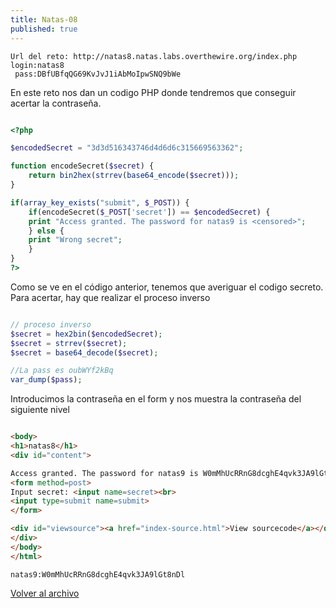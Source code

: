 ```yaml
---
title: Natas-08
published: true
---
```


```
Url del reto: http://natas8.natas.labs.overthewire.org/index.php
login:natas8
 pass:DBfUBfqQG69KvJvJ1iAbMoIpwSNQ9bWe
```

En este reto nos dan un codigo PHP donde tendremos que conseguir acertar la contraseña.

```php

<?php

$encodedSecret = "3d3d516343746d4d6d6c315669563362";

function encodeSecret($secret) {
    return bin2hex(strrev(base64_encode($secret)));
}

if(array_key_exists("submit", $_POST)) {
    if(encodeSecret($_POST['secret']) == $encodedSecret) {
    print "Access granted. The password for natas9 is <censored>";
    } else {
    print "Wrong secret";
    }
}
?>

```

Como se ve en el código anterior, tenemos que averiguar el codigo secreto. Para acertar, hay que realizar el proceso inverso

```php

// proceso inverso
$secret = hex2bin($encodedSecret);
$secret = strrev($secret);
$secret = base64_decode($secret);

//La pass es oubWYf2kBq
var_dump($pass); 

```

Introducimos la contraseña en el form y nos muestra la contraseña del siguiente nivel

```html

<body>
<h1>natas8</h1>
<div id="content">

Access granted. The password for natas9 is W0mMhUcRRnG8dcghE4qvk3JA9lGt8nDl
<form method=post>
Input secret: <input name=secret><br>
<input type=submit name=submit>
</form>

<div id="viewsource"><a href="index-source.html">View sourcecode</a></div>
</div>
</body>
</html>

```

```    
natas9:W0mMhUcRRnG8dcghE4qvk3JA9lGt8nDl
```

[Volver al archivo](archive)

